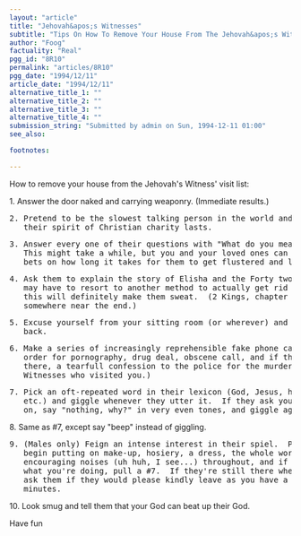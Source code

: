 ```yaml
---
layout: "article"
title: "Jehovah&apos;s Witnesses"
subtitle: "Tips On How To Remove Your House From The Jehovah&apos;s Witness&apos; Visit List"
author: "Foog"
factuality: "Real"
pgg_id: "8R10"
permalink: "articles/8R10"
pgg_date: "1994/12/11"
article_date: "1994/12/11"
alternative_title_1: ""
alternative_title_2: ""
alternative_title_3: ""
alternative_title_4: ""
submission_string: "Submitted by admin on Sun, 1994-12-11 01:00"
see_also:

footnotes: 

---
```

<div>
<p>How to remove your house from the Jehovah's Witness' visit list:</p>
<p>1. Answer the door naked and carrying weaponry. (Immediate results.)</p>
<pre>
2. Pretend to be the slowest talking person in the world and see how long
   their spirit of Christian charity lasts.
</pre>
<pre>
3. Answer every one of their questions with "What do you mean by that?"
   This might take a while, but you and your loved ones can have fun placing
   bets on how long it takes for them to get flustered and leave.
</pre>
<pre>
4. Ask them to explain the story of Elisha and the Forty two children.  You
   may have to resort to another method to actually get rid of them, but
   this will definitely make them sweat.  (2 Kings, chapter 2, ummm...
   somewhere near the end.)
</pre>
<pre>
5. Excuse yourself from your sitting room (or wherever) and DO NOT come
   back.
</pre>
<pre>
6. Make a series of increasingly reprehensible fake phone calls  (booky,
   order for pornography, drug deal, obscene call, and if they are STILL
   there, a tearfull confession to the police for the murder of the last
   Witnesses who visited you.)
</pre>
<pre>
7. Pick an oft-repeated word in their lexicon (God, Jesus, heaven, it, the
   etc.) and giggle whenever they utter it.  If they ask you what's going
   on, say "nothing, why?" in very even tones, and giggle again.
</pre>
<p>8. Same as #7, except say "beep" instead of giggling.</p>
<pre>
9. (Males only) Feign an intense interest in their spiel.  Part way through,
   begin putting on make-up, hosiery, a dress, the whole works.  Make
   encouraging noises (uh huh, I see...) throughout, and if they ask you
   what you're doing, pull a #7.  If they're still there when you are done,
   ask them if they would please kindly leave as you have a hot date in ten
   minutes.
</pre>
<p>10. Look smug and tell them that your God can beat up their God.</p>
<p>Have fun <!--Amazon_CLS_IM_END--></p>
</div>

